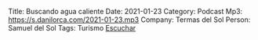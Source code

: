 Title: Buscando agua caliente
Date: 2021-01-23
Category: Podcast
Mp3: https://s.danilorca.com/2021-01-23.mp3
Company: Termas del Sol
Person: Samuel del Sol
Tags: Turismo
<a href="https://s.danilorca.com/2021-01-23.mp3" type="audio/mpeg">
Escuchar
</a>
